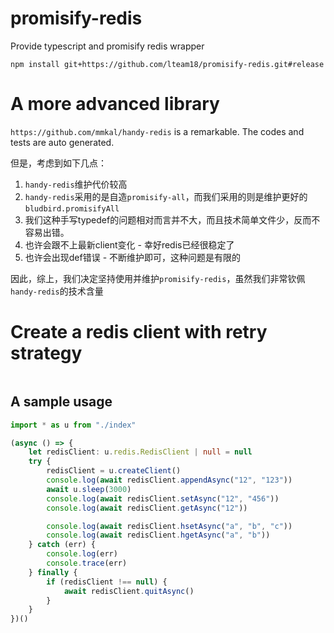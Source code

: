# promisify-redis
Provide typescript and promisify redis wrapper

```
npm install git+https://github.com/lteam18/promisify-redis.git#release
```

# A more advanced library


`https://github.com/mmkal/handy-redis` is a remarkable. The codes and tests are auto generated.


但是，考虑到如下几点：
1. `handy-redis`维护代价较高
2. `handy-redis`采用的是自造`promisify-all`，而我们采用的则是维护更好的`bludbird.promisifyAll`
3. 我们这种手写typedef的问题相对而言并不大，而且技术简单文件少，反而不容易出错。
  1. 也许会跟不上最新client变化 - 幸好redis已经很稳定了
  2. 也许会出现def错误 - 不断维护即可，这种问题是有限的

因此，综上，我们决定坚持使用并维护`promisify-redis`，虽然我们非常钦佩`handy-redis`的技术含量

# Create a redis client with retry strategy

```

```

## A sample usage

```typescript
import * as u from "./index"

(async () => {
    let redisClient: u.redis.RedisClient | null = null
    try {
        redisClient = u.createClient()
        console.log(await redisClient.appendAsync("12", "123"))
        await u.sleep(3000)
        console.log(await redisClient.setAsync("12", "456"))
        console.log(await redisClient.getAsync("12"))

        console.log(await redisClient.hsetAsync("a", "b", "c"))
        console.log(await redisClient.hgetAsync("a", "b"))
    } catch (err) {
        console.log(err)
        console.trace(err)
    } finally {
        if (redisClient !== null) {
            await redisClient.quitAsync()
        }
    }
})()
```
